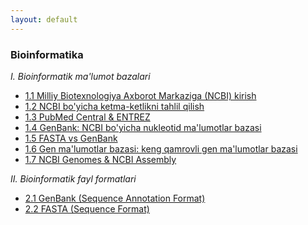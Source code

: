 ```yaml
---
layout: default
---
```



### **Bioinformatika**

*I. Bioinformatik ma'lumot bazalari*

- [1.1 Milliy Biotexnologiya Axborot Markaziga (NCBI) kirish](./_sections/01-bmb/ncbi.htm)
- [1.2 NCBI bo'yicha ketma-ketlikni tahlil qilish](./_sections/01-bmb/ncbi-sec.html)
- [1.3 PubMed Central & ENTREZ](./_sections//01-bmb/pubmed-entrez.html)
- [1.4 GenBank: NCBI bo'yicha nukleotid ma'lumotlar bazasi](./_sections/01-bmb/genbank.html)
- [1.5 FASTA vs GenBank](./_sections/01-bmb/fasta-genbank.html)
- [1.6 Gen ma'lumotlar bazasi: keng qamrovli gen ma'lumotlar bazasi](./_sections/01-bmb/gmb.html)
- [1.7 NCBI Genomes & NCBI Assembly](./_sections/01-bmb/genomes-assembly.html)

*II. Bioinformatik fayl formatlari*
- [2.1 GenBank (Sequence Annotation Format)](./_sections/02-bff/genbank.html)
- [2.2 FASTA (Sequence Format)](./_sections/02-bff/fasta.html)











<!--Text can be **bold**, _italic_, ~~strikethrough~~ or `keyword`.

[Link to another page](./another-page.html).

There should be whitespace between paragraphs.

There should be whitespace between paragraphs. We recommend including a README, or a file with information about your project.

# Header 1

This is a normal paragraph following a header. GitHub is a code hosting platform for version control and collaboration. It lets you and others work together on projects from anywhere.

## Header 2

> This is a blockquote following a header.
>
> When something is important enough, you do it even if the odds are not in your favor.

### Header 3

```js
// Javascript code with syntax highlighting.
var fun = function lang(l) {
  dateformat.i18n = require('./lang/' + l)
  return true;
}
```

```ruby
# Ruby code with syntax highlighting
GitHubPages::Dependencies.gems.each do |gem, version|
  s.add_dependency(gem, "= #{version}")
end
```

#### Header 4

*   This is an unordered list following a header.
*   This is an unordered list following a header.
*   This is an unordered list following a header.

##### Header 5

1.  This is an ordered list following a header.
2.  This is an ordered list following a header.
3.  This is an ordered list following a header.

###### Header 6

| head1        | head two          | three |
|:-------------|:------------------|:------|
| ok           | good swedish fish | nice  |
| out of stock | good and plenty   | nice  |
| ok           | good `oreos`      | hmm   |
| ok           | good `zoute` drop | yumm  |

### There's a horizontal rule below this.

* * *

### Here is an unordered list:

*   Item foo
*   Item bar
*   Item baz
*   Item zip

### And an ordered list:

1.  Item one
1.  Item two
1.  Item three
1.  Item four

### And a nested list:

- level 1 item
  - level 2 item
  - level 2 item
    - level 3 item
    - level 3 item
- level 1 item
  - level 2 item
  - level 2 item
  - level 2 item
- level 1 item
  - level 2 item
  - level 2 item
- level 1 item

### Small image

![Octocat](https://github.githubassets.com/images/icons/emoji/octocat.png)

### Large image

![Branching](https://guides.github.com/activities/hello-world/branching.png)


### Definition lists can be used with HTML syntax.

<dl>
<dt>Name</dt>
<dd>Godzilla</dd>
<dt>Born</dt>
<dd>1952</dd>
<dt>Birthplace</dt>
<dd>Japan</dd>
<dt>Color</dt>
<dd>Green</dd>
</dl>

```
Long, single-line code blocks should not wrap. They should horizontally scroll if they are too long. This line should be long enough to demonstrate this.
```

```
The final element.
```
--->